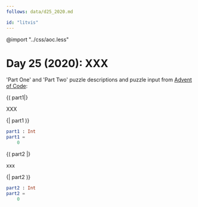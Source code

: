 ```yaml
---
follows: data/d25_2020.md

id: "litvis"
---
```


@import "../css/aoc.less"

# Day 25 (2020): XXX

'Part One' and 'Part Two' puzzle descriptions and puzzle input from [Advent of Code](https://adventofcode.com/2020/day/25):

{( part1|}

XXX

{| part1 )}

```elm {l r}
part1 : Int
part1 =
    0
```

{( part2 |}

xxx

{| part2 )}

```elm {l r}
part2 : Int
part2 =
    0
```
